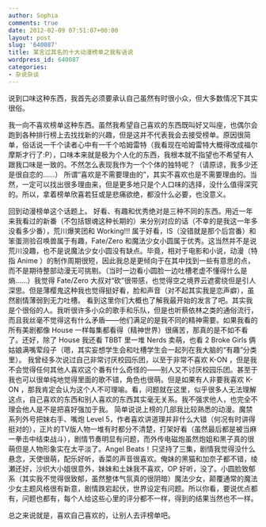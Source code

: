 ```yaml
---
author: Sophia
comments: true
date: 2012-02-09 07:51:07+00:00
layout: post
slug: '640087'
title: 某言过其名的十大动漫榜单之我有话说
wordpress_id: 640087
categories:
- 杂说杂谈
---
```


说到口味这种东西，我首先必须要承认自己虽然有时很小众，但大多数情况下其实很俗。

我一向不喜欢榜单这种东西。虽然我希望自己喜欢的东西既叫好又叫座，也偶尔会跑到各种排行榜上去找找新的兴趣，但是这并不代表我会去接受榜单。原因很简单，俗话说一千个读者心中有一千个哈姆雷特（我看现在哈姆雷特大概得改成福尔摩斯才行了:P），口味本来就是极为个人化的东西，我根本就不指望也不希望有人跟我口味是一致的。不然怎么表现我作为一个个体的独特呢？（请原谅，我多少还是很自恋的……）
所谓“喜欢是不需要理由的”，其实不喜欢也是不需要理由的。当然，一定可以找出很多理由来，但是更多地只是个人口味的选择，没什么值得深究的。所以，拿着榜单欣喜若狂或是悲痛欲绝，都没什么必要，也没意义。

回到动漫榜单这个话题上。
好看、有趣和优秀绝对是三种不同的东西。用近一年来我看过的新番（不包括银魂这种长期的）来分别对应的话（不幸的是我这一年多没看多少番），荒川爆笑团和 Working!!! 属于好看，IS（没错就是那个后宫番）和笨蛋测验召唤兽属于有趣，Fate/Zero 和魔法少女小圆属于优秀。这当然并不是说荒川没趣，也不是说魔法少女小圆没有缺点。毕竟，相对于电影和小说，动漫（特指 Anime ）的制作周期很短，因此我总是更倾向于在其中找到一些有意思的点，而不是期待整部动漫无可挑剔。（当时一边看小圆脸一边吐槽老虚不懂得什么是熵……）我觉得 Fate/Zero 大叔对“砍”很带感，也觉得空之境界云遮雾绕但是引人深思。但是薄樱鬼这种我也觉得挺好看，脸和声音（对不起其实我是恋声癖），虽然剧情薄弱到无力吐槽。
看到这里你们大概也了解我最开始的发言了吧。其实我是个很俗的人。我听很许多小众的歌手和乐队，但是也听蔡依林之类的通俗流行，而且我丝毫不觉得这有什么矛盾——他们满足的是我不同的精神需要。如果我看的所有美剧都像 House 一样每集都看得（精神世界）很痛苦，那真的是不如不看了。还好，除了 House 我还看 TBBT 里一堆 Nerds 卖萌，也看 2 Broke Girls 俩姑娘满嘴荤段子（嗯，其实妄想学生会和吐槽学生会一起列在我大脑的“有趣”分类里）。
我曾经多次说过自己非常讨厌校园乐团，以至于非常不喜欢 K-ON ，但是我不会觉得任何其他人喜欢这个番有什么奇怪的——别人又不讨厌校园乐团。甚至于我也可以很单纯地觉得里面的歌不错，角色也很萌。但是如果有人非要我喜欢 K-ON ，那我肯定会认为这个人不可理喻。看，问题就在这里，似乎很多人无法理解这点，自己喜欢的东西和别人喜欢的东西其实毫无关系。我不强求他人，也完全不理会他人是不是把喜好强加于我。
简单说说上榜的几部我比较熟悉的动漫。魔禁系列外号把妹右手、嘴炮 Level 5，作者喜欢讲道理并非什么大错（何况有时讲得挺对的），正片的TV版人物一堆有时都分不清楚，打架好看（虽然最后都是被当麻一拳击中结束战斗），剧情节奏明显有问题，而外传电磁炮虽然炮姐和黑子真的很萌但是人物形象实在太平淡了。Angel Beats！只坚持了三集，剧情我觉得没什么悬念，天使很萌，配乐好听，香菜的声音很喜欢。俺妹的黑猫和加奈子都不错，绫瀬还好，沙织大小姐很意外，妹妹和土妹我不喜欢，OP 好听，没了。小圆脸致郁系（其实我不觉得很致郁，虽然整体气氛真的很阴暗）魔法少女，颠覆通常的魔法少女主题风格很有新意，剧情跌宕起伏，世界设定有问题。所以你看，要说优点都有，问题也都有，每个人给这些心里的评分都不一样，得到的结果当然也不一样。

总之来说就是，喜欢自己喜欢的，让别人去评榜单吧。
